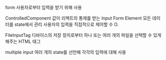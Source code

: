 form
사용자로부터 입력을 받기 위해 사용

ControlledComponent
값이 리액트의 통제를 받는 Input Form Element
모든 데이터를 state에서 관리
사용자의 입력을 직접적으로 제어할 수 O.

FileInputTag
디바이스의 저장 장치로부터 하나 또는 여러 개의 파일을 선택할 수 있게 해주는 HTML 태그

multiple input
여러 개의 state를 선언해 각각의 입력에 대해 사용
